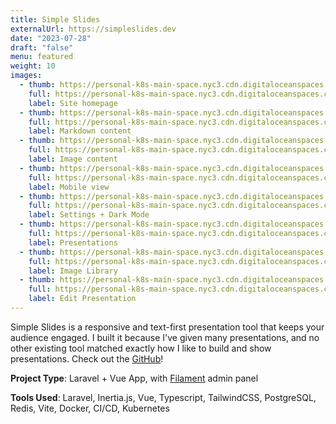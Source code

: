 ```yaml
---
title: Simple Slides
externalUrl: https://simpleslides.dev
date: "2023-07-28"
draft: "false"
menu: featured
weight: 10
images:
  - thumb: https://personal-k8s-main-space.nyc3.cdn.digitaloceanspaces.com/thecodeboss.dev/projects/simple-slides/thumbnail/simple-slides-9-th.jpg
    full: https://personal-k8s-main-space.nyc3.cdn.digitaloceanspaces.com/thecodeboss.dev/projects/simple-slides/full/simple-slides-1-full.png
    label: Site homepage
  - thumb: https://personal-k8s-main-space.nyc3.cdn.digitaloceanspaces.com/thecodeboss.dev/projects/simple-slides/thumbnail/simple-slides-2-th.jpg
    full: https://personal-k8s-main-space.nyc3.cdn.digitaloceanspaces.com/thecodeboss.dev/projects/simple-slides/full/simple-slides-2-full.png
    label: Markdown content
  - thumb: https://personal-k8s-main-space.nyc3.cdn.digitaloceanspaces.com/thecodeboss.dev/projects/simple-slides/thumbnail/simple-slides-3-th.jpg
    full: https://personal-k8s-main-space.nyc3.cdn.digitaloceanspaces.com/thecodeboss.dev/projects/simple-slides/full/simple-slides-3-full.jpg
    label: Image content
  - thumb: https://personal-k8s-main-space.nyc3.cdn.digitaloceanspaces.com/thecodeboss.dev/projects/simple-slides/thumbnail/simple-slides-4-th.jpg
    full: https://personal-k8s-main-space.nyc3.cdn.digitaloceanspaces.com/thecodeboss.dev/projects/simple-slides/full/simple-slides-4-full.png
    label: Mobile view
  - thumb: https://personal-k8s-main-space.nyc3.cdn.digitaloceanspaces.com/thecodeboss.dev/projects/simple-slides/thumbnail/5-settings-dark-mode.jpg
    full: https://personal-k8s-main-space.nyc3.cdn.digitaloceanspaces.com/thecodeboss.dev/projects/simple-slides/full/5-settings-dark-mode.jpg
    label: Settings + Dark Mode
  - thumb: https://personal-k8s-main-space.nyc3.cdn.digitaloceanspaces.com/thecodeboss.dev/projects/simple-slides/thumbnail/6-filament-presentations.jpeg
    full: https://personal-k8s-main-space.nyc3.cdn.digitaloceanspaces.com/thecodeboss.dev/projects/simple-slides/full/6-filament-presentations.jpg
    label: Presentations
  - thumb: https://personal-k8s-main-space.nyc3.cdn.digitaloceanspaces.com/thecodeboss.dev/projects/simple-slides/thumbnail/7-filament-image-upload.jpeg
    full: https://personal-k8s-main-space.nyc3.cdn.digitaloceanspaces.com/thecodeboss.dev/projects/simple-slides/full/7-filament-image-upload.jpg
    label: Image Library
  - thumb: https://personal-k8s-main-space.nyc3.cdn.digitaloceanspaces.com/thecodeboss.dev/projects/simple-slides/thumbnail/8-filament-edit-presentation.jpeg
    full: https://personal-k8s-main-space.nyc3.cdn.digitaloceanspaces.com/thecodeboss.dev/projects/simple-slides/full/8-filament-edit-presentation.jpg
    label: Edit Presentation
---
```

Simple Slides is a responsive and text-first presentation tool that keeps your audience engaged.
I built it because I've given many presentations, and no other existing tool matched
exactly how I like to build and show presentations.
Check out the [GitHub](https://github.com/alkrauss48/simple-slides)!

**Project Type**: Laravel + Vue App, with [Filament](https://filamentphp.com/) admin panel

**Tools Used**: Laravel, Inertia.js, Vue, Typescript, TailwindCSS, PostgreSQL,
Redis, Vite, Docker, CI/CD, Kubernetes
